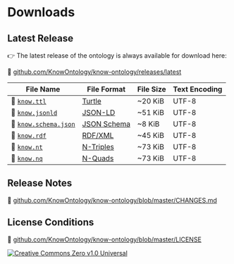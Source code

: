 # Downloads

## Latest Release

👉 The latest release of the ontology is always available for download here:

🔗 [github.com/KnowOntology/know-ontology/releases/latest](https://github.com/KnowOntology/know-ontology/releases/latest)

| File Name               | File Format      | File Size | Text Encoding |
| ------------------      | ---------------- | --------- | ------------- |
| 📄 [`know.ttl`]         | [Turtle]         | ~20 KiB   | UTF-8         |
| 📄 [`know.jsonld`]      | [JSON-LD]        | ~51 KiB   | UTF-8         |
| 📄 [`know.schema.json`] | [JSON Schema]    | ~8 KiB    | UTF-8         |
| 📄 [`know.rdf`]         | [RDF/XML]        | ~45 KiB   | UTF-8         |
| 📄 [`know.nt`]          | [N-Triples]      | ~73 KiB   | UTF-8         |
| 📄 [`know.nq`]          | [N-Quads]        | ~73 KiB   | UTF-8         |

## Release Notes

🔗 [github.com/KnowOntology/know-ontology/blob/master/CHANGES.md](https://github.com/KnowOntology/know-ontology/blob/master/CHANGES.md)

## License Conditions

🔗 [github.com/KnowOntology/know-ontology/blob/master/LICENSE](https://github.com/KnowOntology/know-ontology/blob/master/LICENSE)

[![Creative Commons Zero v1.0 Universal](/assets/img/license.png)](https://github.com/KnowOntology/know-ontology/blob/master/LICENSE)

[`know.ttl`]: https://github.com/KnowOntology/know-ontology/releases/latest/download/know.ttl
[`know.jsonld`]: https://github.com/KnowOntology/know-ontology/releases/latest/download/know.jsonld
[`know.schema.json`]: https://github.com/KnowOntology/know-ontology/releases/latest/download/know.schema.json
[`know.rdf`]: https://github.com/KnowOntology/know-ontology/releases/latest/download/know.rdf
[`know.nt`]: https://github.com/KnowOntology/know-ontology/releases/latest/download/know.nt
[`know.nq`]: https://github.com/KnowOntology/know-ontology/releases/latest/download/know.nq

[Turtle]: https://www.w3.org/TR/turtle/
[JSON-LD]: https://json-ld.org
[JSON Schema]: https://www.learnjsonschema.com/2020-12/
[RDF/XML]: https://www.w3.org/TR/rdf-syntax-grammar/
[N-Triples]: https://www.w3.org/TR/n-triples/
[N-Quads]: https://www.w3.org/TR/n-quads/
